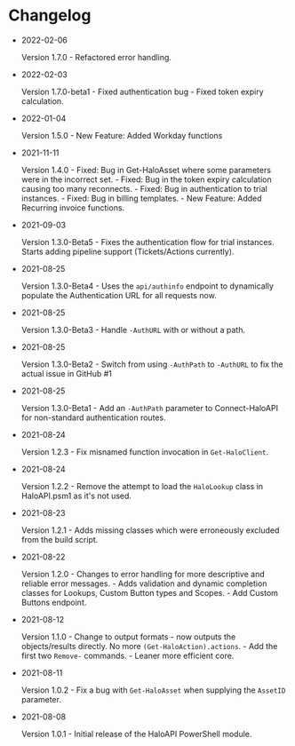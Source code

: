 # Changelog

* 2022-02-06

  Version 1.7.0 - Refactored error handling.

* 2022-02-03

  Version 1.7.0-beta1 - Fixed authentication bug - Fixed token expiry calculation.

* 2022-01-04

  Version 1.5.0 - New Feature: Added Workday functions

* 2021-11-11

  Version 1.4.0 - Fixed: Bug in Get-HaloAsset where some parameters were in the incorrect set. - Fixed: Bug in the token expiry calculation causing too many reconnects. - Fixed: Bug in authentication to trial instances. - Fixed: Bug in billing templates. - New Feature: Added Recurring invoice functions.

* 2021-09-03

  Version 1.3.0-Beta5 - Fixes the authentication flow for trial instances. Starts adding pipeline support (Tickets/Actions currently).

* 2021-08-25

  Version 1.3.0-Beta4 - Uses the `api/authinfo` endpoint to dynamically populate the Authentication URL for all requests now.

* 2021-08-25

  Version 1.3.0-Beta3 - Handle `-AuthURL` with or without a path.

* 2021-08-25

  Version 1.3.0-Beta2 - Switch from using `-AuthPath` to `-AuthURL` to fix the actual issue in GitHub #1

* 2021-08-25

  Version 1.3.0-Beta1 - Add an `-AuthPath` parameter to Connect-HaloAPI for non-standard authentication routes.

* 2021-08-24

  Version 1.2.3 - Fix misnamed function invocation in `Get-HaloClient`.

* 2021-08-24

  Version 1.2.2 - Remove the attempt to load the `HaloLookup` class in HaloAPI.psm1 as it's not used.

* 2021-08-23

  Version 1.2.1 - Adds missing classes which were erroneously excluded from the build script.

* 2021-08-22

  Version 1.2.0 - Changes to error handling for more descriptive and reliable error messages. - Adds validation and dynamic completion classes for Lookups, Custom Button types and Scopes. - Add Custom Buttons endpoint.

* 2021-08-12

  Version 1.1.0 - Change to output formats - now outputs the objects/results directly. No more `(Get-HaloAction).actions`. - Add the first two `Remove-` commands. - Leaner more efficient core.

* 2021-08-11

  Version 1.0.2 - Fix a bug with `Get-HaloAsset` when supplying the `AssetID` parameter.

* 2021-08-08
  
  Version 1.0.1 - Initial release of the HaloAPI PowerShell module.
  